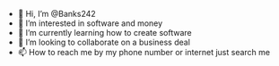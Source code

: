 - 👋 Hi, I’m @Banks242
- 👀 I’m interested in software and money
- 🌱 I’m currently learning how to create software
- 💞️ I’m looking to collaborate on a business deal
- 📫 How to reach me by my phone number or internet just search me 

<!---
Banks242/Banks242 is a ✨ special ✨ repository because its `README.md` (this file) appears on your GitHub profile.
You can click the Preview link to take a look at your changes.
--->
